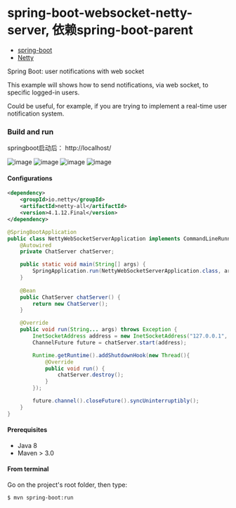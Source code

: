 # spring-boot-websocket-netty-server, 依赖spring-boot-parent
* [spring-boot](http://docs.spring.io/spring-boot/docs/current/reference/htmlsingle/)
* [Netty](http://netty.io/)

Spring Boot: user notifications with web socket

This example will shows how to send notifications, via web socket, to specific logged-in users.

Could be useful, for example, if you are trying to implement a real-time user notification system.

### Build and run
springboot启动后： http://localhost/

![image](https://github.com/leelance/spring-boot-all/blob/master/spring-boot-websocket-netty-server/1.png)
![image](https://github.com/leelance/spring-boot-all/blob/master/spring-boot-websocket-netty-server/2.png)
![image](https://github.com/leelance/spring-boot-all/blob/master/spring-boot-websocket-netty-server/3.png)
![image](https://github.com/leelance/spring-boot-all/blob/master/spring-boot-websocket-netty-server/4.png)
#### Configurations
```xml
<dependency>
	<groupId>io.netty</groupId>
	<artifactId>netty-all</artifactId>
	<version>4.1.12.Final</version>
</dependency>
```
```java
@SpringBootApplication
public class NettyWebSocketServerApplication implements CommandLineRunner{
	@Autowired
	private ChatServer chatServer;

    public static void main(String[] args) {
        SpringApplication.run(NettyWebSocketServerApplication.class, args);
    }
    
    @Bean
    public ChatServer chatServer() {
    	return new ChatServer();
    }

	@Override
	public void run(String... args) throws Exception {
		InetSocketAddress address = new InetSocketAddress("127.0.0.1", 9090);
		ChannelFuture future = chatServer.start(address);

		Runtime.getRuntime().addShutdownHook(new Thread(){
			@Override
			public void run() {
				chatServer.destroy();
			}
		});

		future.channel().closeFuture().syncUninterruptibly();
	}
}
```

#### Prerequisites

- Java 8
- Maven > 3.0

#### From terminal

Go on the project's root folder, then type:

    $ mvn spring-boot:run
